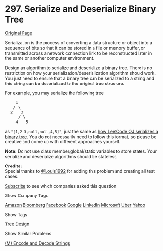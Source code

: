 # 297. Serialize and Deserialize Binary Tree

[Original Page](https://leetcode.com/problems/serialize-and-deserialize-binary-tree/#)

Serialization is the process of converting a data structure or object into a sequence of bits so that it can be stored in a file or memory buffer, or transmitted across a network connection link to be reconstructed later in the same or another computer environment.

Design an algorithm to serialize and deserialize a binary tree. There is no restriction on how your serialization/deserialization algorithm should work. You just need to ensure that a binary tree can be serialized to a string and this string can be deserialized to the original tree structure.

For example, you may serialize the following tree

<pre>    1
   / \
  2   3
     / \
    4   5
</pre>

as `"[1,2,3,null,null,4,5]"`, just the same as [how LeetCode OJ serializes a binary tree](https://leetcode.com/faq/#binary-tree). You do not necessarily need to follow this format, so please be creative and come up with different approaches yourself.

**Note:** Do not use class member/global/static variables to store states. Your serialize and deserialize algorithms should be stateless.

**Credits:**  
Special thanks to [@Louis1992](https://leetcode.com/discuss/user/Louis1992) for adding this problem and creating all test cases.

<div>

[Subscribe](/subscribe/) to see which companies asked this question

</div>

<div>

<div id="company_tags" class="btn btn-xs btn-warning">Show Company Tags</div>

<span class="hidebutton">[Amazon](/company/amazon/) [Bloomberg](/company/bloomberg/) [Facebook](/company/facebook/) [Google](/company/google/) [LinkedIn](/company/linkedin/) [Microsoft](/company/microsoft/) [Uber](/company/uber/) [Yahoo](/company/yahoo/)</span></div>

<div>

<div id="tags" class="btn btn-xs btn-warning">Show Tags</div>

<span class="hidebutton">[Tree](/tag/tree/) [Design](/tag/design/)</span></div>

<div>

<div id="similar" class="btn btn-xs btn-warning">Show Similar Problems</div>

<span class="hidebutton">[(M) Encode and Decode Strings](/problems/encode-and-decode-strings/)</span></div>